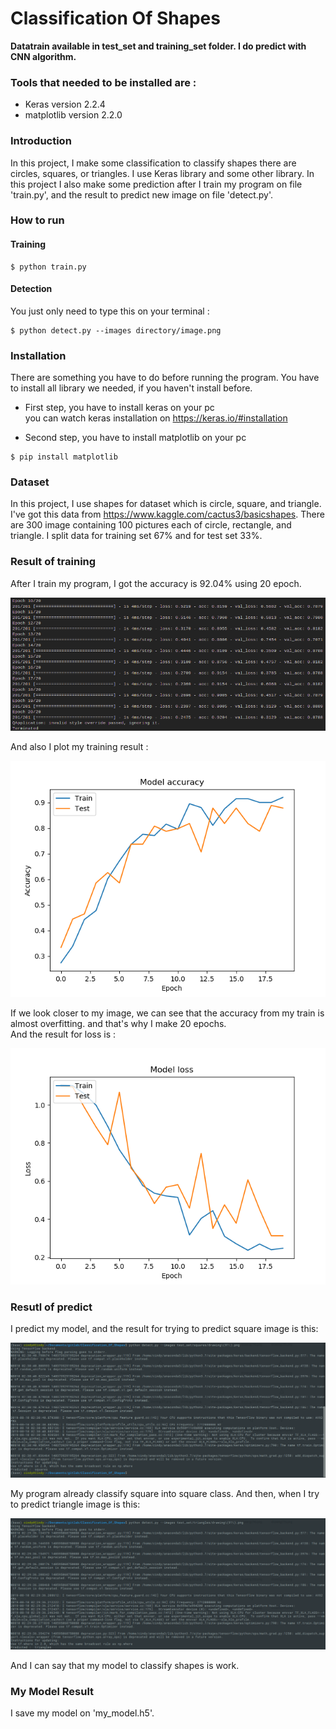 # Classification Of Shapes

**Datatrain available in test_set and training_set folder. I do predict with CNN algorithm.**

### Tools that needed to be installed are :
- Keras version 2.2.4
- matplotlib version 2.2.0

### Introduction
In this project, I make some classification to classify shapes there are circles, squares, or triangles. I use Keras library and some other library. In this project I also make some prediction after I train my program on file 'train.py', and the result to predict new image on file 'detect.py'. 

### How to run 
#### Training

```
$ python train.py
```

#### Detection
You just only need to type this on your terminal :  

```
$ python detect.py --images directory/image.png
```

### Installation 
There are something you have to do before running the program. You have to install all library we needed, if you haven't install before.

- First step, you have to install keras on your pc   
    you can watch keras installation on https://keras.io/#installation

- Second step, you have to install matplotlib on your pc   
```
$ pip install matplotlib
``` 

### Dataset
In this project, I use shapes for dataset which is circle, square, and triangle. I've got this data from https://www.kaggle.com/cactus3/basicshapes. There are 300 image containing 100 pictures each of circle, rectangle, and triangle. I split data for training set 67% and for test set 33%. 

### Result of training
After I train my program, I got the accuracy is 92.04% using 20 epoch.

![](./SS/train.png)

And also I plot my training result :

![](./SS/model_acc.png)

If we look closer to my image, we can see that the accuracy from my train is almost overfitting. and that's why I make 20 epochs.  
And the result for loss is :

![](./SS/model_loss.png)

### Resutl of predict
I predict my model, and the result for trying to predict square image is this:

![](./SS/squares_predict.png)

My program already classify square into square class. And then, when I try to predict triangle image is this:

![](./SS/triangle_predict.png)

And I can say that my model to classify shapes is work. 

### My Model Result
I save my model on 'my_model.h5'.

